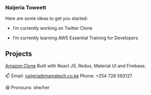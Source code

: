 ### Naijeria Toweett 


Here are some ideas to get you started:

-   I’m currently working on Twitter Clone 

-   I’m currently learning AWS Essential Training for Developers

## Projects 

[Amazon Clone](https://my-amazon-clone-ke.netlify.app) Built with React JS, Redux, Material UI and Firebase. 

📫 
Email:  naijeria@mamatech.co.ke 
Phone:  +254 728 593127

😄 Pronouns: she/her



